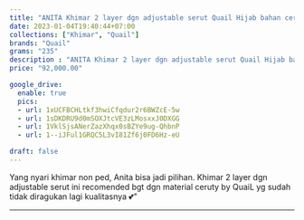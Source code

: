 ```yaml
---
title: "ANITA Khimar 2 layer dgn adjustable serut Quail Hijab bahan ceruty"
date: 2023-01-04T19:40:44+07:00
collections: ["Khimar", "Quail"]
brands: "Quail"
grams: "235"
description : "ANITA Khimar 2 layer dgn adjustable serut Quail Hijab bahan ceruty"
price: "92,000.00"

google_drive:
  enable: true
  pics:
  - url: 1xUCFBCHLtkf3hwiCfqdur2r6BWZcE-5w
  - url: 1sDKDRU9d0mSOXJtcVE3zLMosxxJ0DXGG
  - url: 1VklSjsANerZazXhqx0sBZYe9ug-QhbnP
  - url: 1--iJFul1GRQC5L3vI81Zf6j0FD6Hz-eU

draft: false
---
```


Yang nyari khimar non ped, Anita bisa jadi pilihan. Khimar 2 layer dgn adjustable serut ini recomended bgt dgn material ceruty by QuaiL yg sudah tidak diragukan lagi kualitasnya 💕"

------    
 
